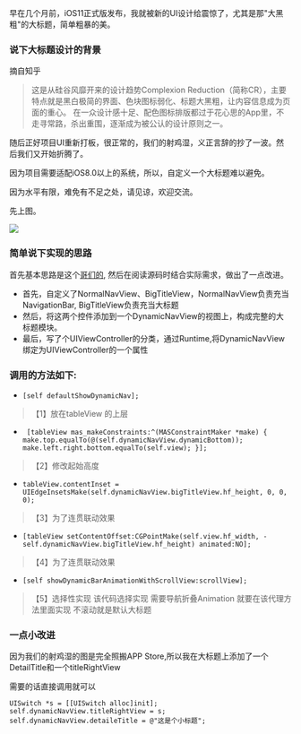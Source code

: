 早在几个月前，iOS11正式版发布，我就被新的UI设计给震惊了，尤其是那"大黑粗"的大标题，简单粗暴的美。
### 说下大标题设计的背景
摘自知乎
>这是从硅谷风靡开来的设计趋势Complexion Reduction（简称CR），主要特点就是黑白极简的界面、色块图标弱化、标题大黑粗，让内容信息成为页面的重心。
>在一众设计感十足、配色图标排版都过于花心思的App里，不走寻常路，杀出重围，逐渐成为被公认的设计原则之一。

随后正好项目UI重新打板，很正常的，我们的射鸡湿，义正言辞的抄了一波。然后我们又开始折腾了。

因为项目需要适配iOS8.0以上的系统，所以，自定义一个大标题难以避免。

因为水平有限，难免有不足之处，请见谅，欢迎交流。

先上图。

![](http://ozc9ykayb.bkt.clouddn.com/18-1-16/47396014.jpg)

### 简单说下实现的思路
首先基本思路是这个[哥们的](http://www.cnblogs.com/someonelikeyou/p/7353872.html),
然后在阅读源码时结合实际需求，做出了一点改进。

- 首先，自定义了NormalNavView、BigTitleView，NormalNavView负责充当NavigationBar, BigTitleView负责充当大标题
- 然后，将这两个控件添加到一个DynamicNavView的视图上，构成完整的大标题模块。
- 最后，写了个UIViewController的分类，通过Runtime,将DynamicNavView绑定为UIViewController的一个属性

### 调用的方法如下:
* ` [self defaultShowDynamicNav]; `
> 【1】放在tableView 的上层

* ` [tableView mas_makeConstraints:^(MASConstraintMaker *make) {
make.top.equalTo(@(self.dynamicNavView.dynamicBottom));             make.left.right.bottom.equalTo(self.view);
}];`
>【2】修改起始高度

*  `tableView.contentInset = UIEdgeInsetsMake(self.dynamicNavView.bigTitleView.hf_height, 0, 0, 0);`
> 【3】为了连贯联动效果

*  `[tableView setContentOffset:CGPointMake(self.view.hf_width, - self.dynamicNavView.bigTitleView.hf_height) animated:NO];`
>【4】为了连贯联动效果

* `[self showDynamicBarAnimationWithScrollView:scrollView]; `
>【5】选择性实现 该代码选择实现 需要导航折叠Animation 就要在该代理方法里面实现 不滚动就是默认大标题

###   一点小改进
因为我们的射鸡湿的图是完全照搬APP Store,所以我在大标题上添加了一个DetailTitle和一个titleRightView

需要的话直接调用就可以

    UISwitch *s = [[UISwitch alloc]init];
    self.dynamicNavView.titleRightView = s;
    self.dynamicNavView.detaileTitle = @"这是个小标题";

